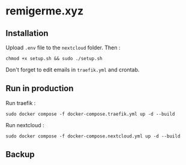 # remigerme.xyz

## Installation
Upload `.env` file to the `nextcloud` folder. Then :
```
chmod +x setup.sh && sudo ./setup.sh
```
Don't forget to edit emails in `traefik.yml` and crontab.

## Run in production
Run traefik :
```
sudo docker compose -f docker-compose.traefik.yml up -d --build
```

Run nextcloud :
```
sudo docker compose -f docker-compose.nextcloud.yml up -d --build
```

## Backup
